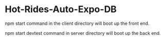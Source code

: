 # Hot-Rides-Auto-Expo-DB

npm start command in the client directory will boot up the front end.

npm start devtest command in server directory will boot up the back end.
